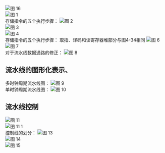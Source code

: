 ![图 16](../../images/fdad7c1d3a475d017a4e343acddccda7c2a25a735cb974060dfbe95b376bc6bf.png)  
![图 1](../../images/8faa6b921fdbbb8d88f1cd05fefb0c380c6615ee7331668f90cb67ac82df2907.png)  
存储指令的五个执行步骤：
![图 2](../../images/51724eff4ca81e0e2524200c3fb99cf85f61a1bfc8852329e894a7bbbf6ca9dc.png)  
![图 3](../../images/bbacce4ab90243374be90a5baa275685676d27fe61779de9499426282f961f05.png)  
![图 4](../../images/ab5ff20d9f70b4ef9403eecfb9abb70b2b97b0e4d1bf7ad4c83d9278f2867e46.png)  
存储指令的五个执行步骤：
取指、译码和读寄存器堆部分与图4-34相同
![图 6](../../images/0da9ebb7802697b1185be17612e9587ce9bf6f66875d890fab58bf51258dd6f0.png)  
![图 7](../../images/7eade1e4151dc953a7774ab3ef3ae481aa27225baf9407aff4f4e51ff56697e7.png)  
对于流水线数据通路的修正：
![图 8](../../images/f593235dae9636969f26fc034f53bbf7904e0cb440d050809df1ba26fcb0b1f0.png)  
## 流水线的图形化表示、
多时钟周期流水线图：
![图 9](../../images/0bdf9ecd85171023e26ee826e446d67bd42ef06f527b4dc588153f9204cc5365.png)  
单时钟周期流水线图：
![图 10](../../images/afd2beeac3c081881754ec82110c81e054a4ff9ad870995560fd314b9170d5d2.png)  
## 流水线控制
![图 11](../../images/2e58119dd0ad3cb9fb8bfc9e1aeafb0f98a51ea9f9cba60d4431508dc08944b8.png)  
![![图 11](../../images/2e58119dd0ad3cb9fb8bfc9e1aeafb0f98a51ea9f9cba60d4431508dc08944b8.png)  
 1](../../images/5a6bb2dad8b32f142d0bfec7990efc97928873de89de3907037ccb19e7267def.png)  
控制线的划分：
![图 13](../../images/8d5b856433189da643f02510ccde733920a997b4cd2069209ec8f3a77437e3a2.png)  
![图 14](../../images/529cfafb83c3f126ecfa81783e13a283ea88c8b3cc0c7ca69808edef74dc5cab.png)  
![图 15](../../images/ee9629b2f8c478d4ef1ad9dc0586ee8f5ffefff06a574363faddeef230abf557.png)  
